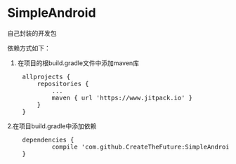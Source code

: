 # SimpleAndroid
自己封装的开发包

依赖方式如下：
1. 在项目的根build.gradle文件中添加maven库
<pre>
	allprojects {
		repositories {
			...
			maven { url 'https://www.jitpack.io' }
		}
	}
</pre>  
  
2.在项目build.gradle中添加依赖
<pre>
  	dependencies {
	        compile 'com.github.CreateTheFuture:SimpleAndroid:1.0.0'
	}
</pre>
